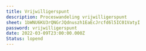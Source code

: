 ```yaml
---
title: Vrijwilligerspunt
description: Proceswandeling vrijwilligerspunt
sheet: 1bWNU6KU3rQNGrJQdnuszh1EaEcJrcfd6l5IC01VatyI
password: vrijwilligerspunt
date: 2022-03-09T23:00:00.000Z
Status: lopend
---
```

